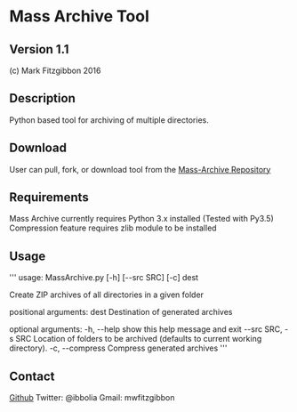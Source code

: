 Mass Archive Tool
=================
Version 1.1
-----------
(c) Mark Fitzgibbon 2016

Description
-----------
Python based tool for archiving of multiple directories.

Download
--------
User can pull, fork, or download tool from the [Mass-Archive Repository](https://github.com/ibbolia/Mass-Archive)


Requirements
------------
Mass Archive currently requires Python 3.x installed (Tested with Py3.5)
Compression feature requires zlib module to be installed


Usage
-----
'''
usage: MassArchive.py [-h] [--src SRC] [-c] dest

Create ZIP archives of all directories in a given folder

positional arguments:
  dest               Destination of generated archives

optional arguments:
  -h, --help         show this help message and exit
  --src SRC, -s SRC  Location of folders to be archived (defaults to current
                     working directory).
  -c, --compress     Compress generated archives
'''

Contact
-------
[Github](https://github.com/ibbolia)
Twitter: @ibbolia
Gmail: mwfitzgibbon